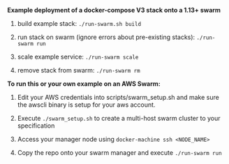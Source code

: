 **Example deployment of a docker-compose V3 stack onto a 1.13+ swarm**

1. build example stack: ```./run-swarm.sh build```

1. run stack on swarm (ignore errors about pre-existing stacks): ```./run-swarm run```

1. scale example service: ```./run-swarm scale```

1. remove stack from swarm: ```./run-swarm rm```


**To run this or your own example on an AWS Swarm:**

1. Edit your AWS credentials into scripts/swarm_setup.sh and make sure the awscli binary is setup for your aws account. 

1. Execute ```./swarm_setup.sh``` to create a multi-host swarm cluster to your specification

1. Access your manager node using ```docker-machine ssh <NODE_NAME>``` 

1. Copy the repo onto your swarm manager and execute ```./run-swarm run```
